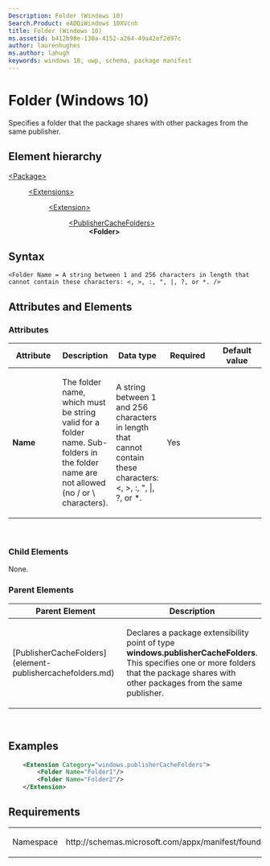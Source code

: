 ```yaml
---
Description: Folder (Windows 10)
Search.Product: eADQiWindows 10XVcnh
title: Folder (Windows 10)
ms.assetid: b412b98e-130a-4152-a264-49a42ef2d97c
author: laurenhughes
ms.author: lahugh
keywords: windows 10, uwp, schema, package manifest
---
```


# Folder (Windows 10)


Specifies a folder that the package shares with other packages from the same publisher.

## Element hierarchy

<dl>
<dt><a href="element-package.md">&lt;Package&gt;</a></dt>
<dd>
<dl>
<dt><a href="element-extensions.md">&lt;Extensions&gt;</a></dt>
<dd>
<dl>
<dt><a href="element-extension.md">&lt;Extension&gt;</a></dt>
<dd>
<dl>
<dt><a href="element-publishercachefolders.md">&lt;PublisherCacheFolders&gt;</a></dt>
<dd><b>&lt;Folder&gt;</b></dd>
</dl>
</dd>
</dl>
</dd>
</dl>
</dd>
</dl>

## Syntax

``` syntax
<Folder Name = A string between 1 and 256 characters in length that cannot contain these characters: <, >, :, ", |, ?, or *. />
```

## Attributes and Elements


### Attributes

<table>
<colgroup>
<col width="20%" />
<col width="20%" />
<col width="20%" />
<col width="20%" />
<col width="20%" />
</colgroup>
<thead>
<tr class="header">
<th>Attribute</th>
<th>Description</th>
<th>Data type</th>
<th>Required</th>
<th>Default value</th>
</tr>
</thead>
<tbody>
<tr class="odd">
<td><strong>Name</strong></td>
<td><p>The folder name, which must be string valid for a folder name. Sub-folders in the folder name are not allowed (no / or \ characters).</p></td>
<td>A string between 1 and 256 characters in length that cannot contain these characters: &lt;, &gt;, :, &quot;, |, ?, or *.</td>
<td>Yes</td>
<td></td>
</tr>
</tbody>
</table>

 

### Child Elements

None.

### Parent Elements

<table>
<colgroup>
<col width="50%" />
<col width="50%" />
</colgroup>
<thead>
<tr class="header">
<th>Parent Element</th>
<th>Description</th>
</tr>
</thead>
<tbody>
<tr class="odd">
<td>[PublisherCacheFolders](element-publishercachefolders.md)</td>
<td><p>Declares a package extensibility point of type <strong>windows.publisherCacheFolders</strong>. This specifies one or more folders that the package shares with other packages from the same publisher.</p></td>
</tr>
</tbody>
</table>

 

## Examples

```XML
    <Extension Category="windows.publisherCacheFolders">
        <Folder Name="Folder1"/>
        <Folder Name="Folder2"/>
    </Extension>
```

## Requirements

<table>
<colgroup>
<col width="50%" />
<col width="50%" />
</colgroup>
<tbody>
<tr class="odd">
<td><p>Namespace</p></td>
<td><p>http://schemas.microsoft.com/appx/manifest/foundation/windows10</p></td>
</tr>
</tbody>
</table>

 

 



